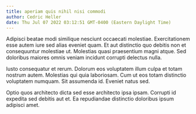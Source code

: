 ```yaml
---
title: aperiam quis nihil nisi commodi
author: Cedric Heller
date: Thu Jul 07 2022 03:12:51 GMT-0400 (Eastern Daylight Time)
---
```

Adipisci beatae modi similique nesciunt occaecati molestiae. Exercitationem esse autem iure sed alias eveniet quam. Et aut distinctio quo debitis non et consequuntur molestiae ut. Molestias quasi praesentium magni atque. Sed doloribus maiores omnis veniam incidunt corrupti delectus nulla.

 Iusto consequatur et rerum. Dolorum eos voluptatem illum culpa et totam nostrum autem. Molestias qui quia laboriosam. Cum ut eos totam distinctio voluptatem numquam. Sit assumenda id. Eveniet natus sed.

 Optio quos architecto dicta sed esse architecto ipsa ipsam. Corrupti id expedita sed debitis aut et. Ea repudiandae distinctio doloribus ipsum adipisci amet.